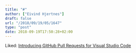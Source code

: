 ```yaml
---
title: "#"
author: ["Eivind Hjertnes"]
draft: false
url: "/2018/09/19/05/1647"
type: "post"
date: 2018-09-19T17:50:28+02:00
---
```


Liked:
[Introducing
GitHub Pull Requests for Visual Studio Code](https://code.visualstudio.com/blogs/2018/09/10/introducing-github-pullrequests)

